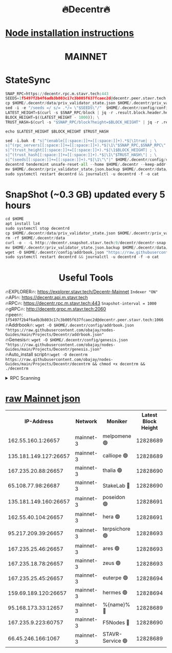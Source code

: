 <h1 align="center"> 🔥Decentr🔥</h1>

[Node installation instructions](https://github.com/obajay/nodes-Guides/tree/main/Projects/Decentr)
=
<h1 align="center"> MAINNET</h1>

# StateSync
```python
SNAP_RPC=https://decentr.rpc.m.stavr.tech:443
SEEDS=1f5497f2b4f6adb3b803c17c3b005f637fcaec2d@decentr.peer.stavr.tech:1066
cp $HOME/.decentr/data/priv_validator_state.json $HOME/.decentr/priv_validator_state.json.backup
sed -i -e "/seeds =/ s/= .*/= \"$SEEDS\"/"  $HOME/.decentr/config/config.toml
LATEST_HEIGHT=$(curl -s $SNAP_RPC/block | jq -r .result.block.header.height); \
BLOCK_HEIGHT=$((LATEST_HEIGHT - 1000)); \
TRUST_HASH=$(curl -s "$SNAP_RPC/block?height=$BLOCK_HEIGHT" | jq -r .result.block_id.hash)

echo $LATEST_HEIGHT $BLOCK_HEIGHT $TRUST_HASH

sed -i.bak -E "s|^(enable[[:space:]]+=[[:space:]]+).*$|\1true| ; \
s|^(rpc_servers[[:space:]]+=[[:space:]]+).*$|\1\"$SNAP_RPC,$SNAP_RPC\"| ; \
s|^(trust_height[[:space:]]+=[[:space:]]+).*$|\1$BLOCK_HEIGHT| ; \
s|^(trust_hash[[:space:]]+=[[:space:]]+).*$|\1\"$TRUST_HASH\"| ; \
s|^(seeds[[:space:]]+=[[:space:]]+).*$|\1\"\"|" $HOME/.decentr/config/config.toml
decentrd tendermint unsafe-reset-all --home $HOME/.decentr --keep-addr-book
mv $HOME/.decentr/priv_validator_state.json.backup $HOME/.decentr/data/priv_validator_state.json
sudo systemctl restart decentrd && journalctl -u decentrd -f -o cat
```
# SnapShot (~0.3 GB) updated every 5 hours
```python
cd $HOME
apt install lz4
sudo systemctl stop decentrd
cp $HOME/.decentr/data/priv_validator_state.json $HOME/.decentr/priv_validator_state.json.backup
rm -rf $HOME/.decentr/data
curl -o - -L http://decentr.snapshot.stavr.tech:9/decentr/decentr-snap.tar.lz4 | lz4 -c -d - | tar -x -C $HOME/.decentr --strip-components 2
mv $HOME/.decentr/priv_validator_state.json.backup $HOME/.decentr/data/priv_validator_state.json
wget -O $HOME/.decentr/config/addrbook.json "https://raw.githubusercontent.com/obajay/nodes-Guides/main/Projects/Decentr/addrbook.json"
sudo systemctl restart decentrd && journalctl -u decentrd -f -o cat
```

 <h1 align="center"> Useful Tools</h1>

🔥EXPLORER🔥:     https://explorer.stavr.tech/Decentr-Mainnet        `Indexer "ON"` \
🔥API🔥:          https://decentr.api.m.stavr.tech \
🔥RPC🔥:          https://decentr.rpc.m.stavr.tech:443              `Snapshot-interval = 1000` \
🔥gRPC🔥:         http://decentr.grpc.m.stavr.tech:2060 \
🔥peer🔥:         `1f5497f2b4f6adb3b803c17c3b005f637fcaec2d@decentr.peer.stavr.tech:1066` \
🔥Addrbook🔥:  `wget -O $HOME/.decentr/config/addrbook.json "https://raw.githubusercontent.com/obajay/nodes-Guides/main/Projects/Decentr/addrbook.json"` \
🔥Genesis🔥:  `wget -O $HOME/.decentr/config/genesis.json "https://raw.githubusercontent.com/obajay/nodes-Guides/main/Projects/Decentr/genesis.json"` \
🔥Auto_install script🔥:`wget -O decentrm https://raw.githubusercontent.com/obajay/nodes-Guides/main/Projects/Decentr/decentrm && chmod +x decentrm && ./decentrm`

<details>
<summary>RPC Scanning</summary>

<h2 align="center"> We scan nodes in real time every 4 hours. And we provide the final result of RPC endpoints.
We cannot influence the operation of these nodes in any way. </h2>


```python
If Voting Power is higher than 0 --> then the Node is a validator of the network and may be subject to attack and be a potential threat to the chain.
```
```python
We marked such validators with a red symbol
```

</details>

[raw Mainnet json](https://rpc-check.decentrm.stavr.tech/decentrm/rpc-decentrm-result.json)
=



<table><tr><th>IP-Address</th><th>Network</th><th>Moniker</th><th>Latest Block Height</th><th>Earliest Block Height</th><th>Catching Up</th><th>Tx Index</th><th>Voting Power</th><th>Scan Time</th></tr><tr><td>162.55.160.1:26657</td><td>mainnet-3</td><td>melpomene 🟢</td><td>12828689</td><td>1688950</td><td>False</td><td>on</td><td>0</td><td>2024-02-10T16:32:22.688061998UTC</td></tr><tr><td>135.181.149.127:26657</td><td>mainnet-3</td><td>calliope 🟢</td><td>12828689</td><td>1688950</td><td>False</td><td>on</td><td>0</td><td>2024-02-10T16:32:25.097300871UTC</td></tr><tr><td>167.235.20.88:26657</td><td>mainnet-3</td><td>thalia 🟢</td><td>12828690</td><td>1688950</td><td>False</td><td>on</td><td>0</td><td>2024-02-10T16:32:30.945165154UTC</td></tr><tr><td>65.108.77.98:26687</td><td>mainnet-3</td><td>StakeLab 🔴</td><td>12828690</td><td>1688950</td><td>False</td><td>on</td><td>5640950</td><td>2024-02-10T16:32:31.291674057UTC</td></tr><tr><td>135.181.149.160:26657</td><td>mainnet-3</td><td>poseidon 🟢</td><td>12828691</td><td>1688950</td><td>False</td><td>on</td><td>0</td><td>2024-02-10T16:32:35.975953338UTC</td></tr><tr><td>162.55.40.104:26657</td><td>mainnet-3</td><td>hera 🟢</td><td>12828691</td><td>1688950</td><td>False</td><td>on</td><td>0</td><td>2024-02-10T16:32:38.339777699UTC</td></tr><tr><td>95.217.209.39:26657</td><td>mainnet-3</td><td>terpsichore 🟢</td><td>12828693</td><td>1688950</td><td>False</td><td>on</td><td>0</td><td>2024-02-10T16:32:44.804997458UTC</td></tr><tr><td>167.235.25.46:26657</td><td>mainnet-3</td><td>ares 🟢</td><td>12828693</td><td>1688950</td><td>False</td><td>on</td><td>0</td><td>2024-02-10T16:32:47.119944011UTC</td></tr><tr><td>167.235.18.78:26657</td><td>mainnet-3</td><td>zeus 🟢</td><td>12828693</td><td>1688950</td><td>False</td><td>on</td><td>0</td><td>2024-02-10T16:32:49.409923981UTC</td></tr><tr><td>167.235.25.45:26657</td><td>mainnet-3</td><td>euterpe 🟢</td><td>12828694</td><td>1688950</td><td>False</td><td>on</td><td>0</td><td>2024-02-10T16:32:51.688481604UTC</td></tr><tr><td>159.69.189.120:26657</td><td>mainnet-3</td><td>hermes 🟢</td><td>12828694</td><td>1688950</td><td>False</td><td>on</td><td>0</td><td>2024-02-10T16:32:53.973790455UTC</td></tr><tr><td>95.168.173.33:12657</td><td>mainnet-3</td><td>%{name}% 🔴</td><td>12828689</td><td>8964001</td><td>False</td><td>on</td><td>4263504</td><td>2024-02-10T16:32:26.331531946UTC</td></tr><tr><td>167.235.9.223:60757</td><td>mainnet-3</td><td>F5Nodes 🔴</td><td>12828690</td><td>12380001</td><td>False</td><td>off</td><td>562</td><td>2024-02-10T16:32:26.612642545UTC</td></tr><tr><td>66.45.246.166:1067</td><td>mainnet-3</td><td>STAVR-Service 🟢</td><td>12828689</td><td>12827001</td><td>False</td><td>on</td><td>0</td><td>2024-02-10T16:32:25.773711368UTC</td></tr></table>
